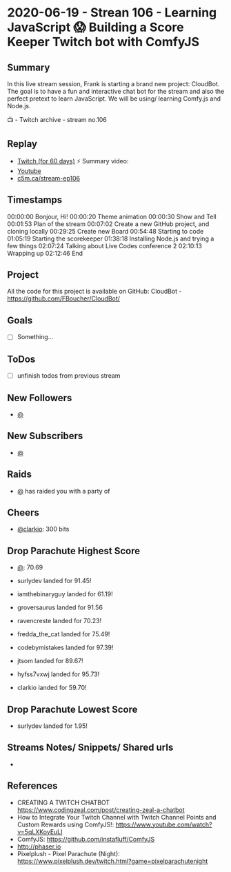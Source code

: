 
# 2020-06-19 - Strean 106 - Learning JavaScript 😱 Building a Score Keeper Twitch bot with ComfyJS

Summary
-------

In this live stream session, Frank is starting a brand new project: CloudBot. The goal is to have a fun and interactive chat bot for the stream and also the perfect pretext to learn JavaScript. We will be using/ learning Comfy.js and Node.js.

📺 - Twitch archive - stream no.106

Replay
------

- [Twitch (for 60 days)](https://www.twitch.tv/videos/)
⚡ Summary video:
- [Youtube](https://youtu.be/lxq48ZlG1hM)
- [c5m.ca/stream-ep106](https://c5m.ca/stream-ep106)

Timestamps
--------

00:00:00 Bonjour, Hi!
00:00:20 Theme animation
00:00:30 Show and Tell
00:01:53 Plan of the stream
00:07:02 Create a new GitHub project, and cloning locally
00:29:25 Create new Board
00:54:48 Starting to code
01:05:19 Starting the scorekeeper
01:38:18 Installing Node.js and trying a few things
02:07:24 Talking about Live Codes conference 2
02:10:13 Wrapping up 
02:12:46 End


Project
-------

All the code for this project is available on GitHub: CloudBot - https://github.com/FBoucher/CloudBot/



Goals
-----

- [ ] Something...



ToDos
-----
- [ ] unfinish todos from previous stream


New Followers
-------------

- [@](https://www.twitch.tv/)


New Subscribers
---------------

- [@](https://www.twitch.tv/)


Raids
------

- [@](https://www.twitch.tv/) has raided you with a party of 



Cheers
------

- [@clarkio](https://www.twitch.tv/clarkio): 300 bits




Drop Parachute Highest Score
----------------------------

- [@](https://www.twitch.tv/):  70.69

- surlydev landed for 91.45!
- iamthebinaryguy landed for 61.19!
- groversaurus landed for 91.56
- ravencreste landed for 70.23!
- fredda_the_cat landed for 75.49!
- codebymistakes landed for 97.39!
- jtsom landed for 89.67!
- hyfss7vxwj landed for 95.73!
- clarkio landed for 59.70!


Drop Parachute Lowest Score
----------------------------

- surlydev landed for 1.95!


Streams Notes/ Snippets/ Shared urls
-----------------------------------

- 


References
----------

- CREATING A TWITCH CHATBOT	https://www.codingzeal.com/post/creating-zeal-a-chatbot
- How to Integrate Your Twitch Channel with Twitch Channel Points and Custom Rewards using ComfyJS!: https://www.youtube.com/watch?v=5qLXKoyEuLI
- ComfyJS: https://github.com/instafluff/ComfyJS
- http://phaser.io
- Pixelplush - Pixel Parachute (Night): https://www.pixelplush.dev/twitch.html?game=pixelparachutenight